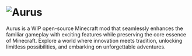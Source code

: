 # <img src="https://i.imgur.com/7M6znfp.png" alt="Aurus">

Aurus is a WIP open-source Minecraft mod that seamlessly enhances the familiar gameplay with exciting features while preserving the core essence of Minecraft. Explore a world where innovation meets tradition, unlocking limitless possibilities, and embarking on unforgettable adventures.
